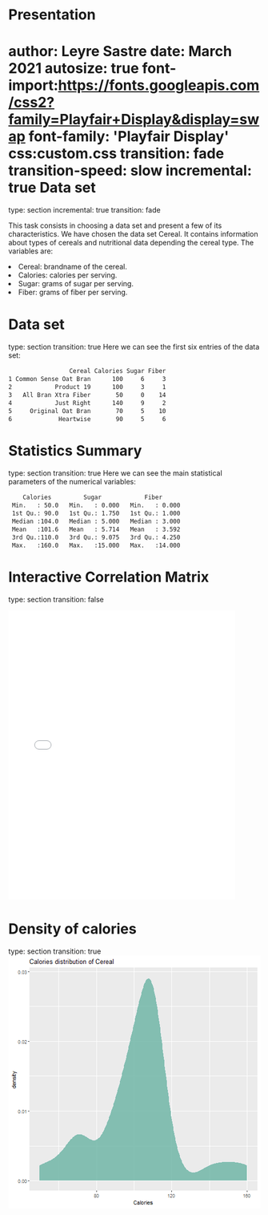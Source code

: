 <style>
width: 1500
height: 900
</style>

Presentation
========================================================
author: Leyre Sastre
date: March 2021
autosize: true
font-import:https://fonts.googleapis.com/css2?family=Playfair+Display&display=swap
font-family: 'Playfair Display'
css:custom.css 
transition: fade
transition-speed: slow
incremental: true
Data set
========================================================
type: section 
incremental: true
transition: fade

This task consists in choosing a data set and present a few of its characteristics. We have chosen the data set Cereal. It contains information about types of cereals and nutritional data depending the cereal type. The variables are: 

<li class="fragment fade-in">Cereal: brandname of the cereal.</li>
<li class="fragment fade-in">Calories: calories per serving.</li>
<li class="fragment fade-in">Sugar: grams of sugar per serving.</li>
<li class="fragment fade-in">Fiber: grams of fiber per serving.</li>

Data set
========================================================
type: section 
transition: true
Here we can see the first six entries of the data set: 




```
                 Cereal Calories Sugar Fiber
1 Common Sense Oat Bran      100     6     3
2            Product 19      100     3     1
3   All Bran Xtra Fiber       50     0    14
4            Just Right      140     9     2
5     Original Oat Bran       70     5    10
6             Heartwise       90     5     6
```

Statistics Summary
========================================================
type: section 
transition: true
Here we can see the main statistical parameters of the numerical variables: 


```
    Calories         Sugar            Fiber       
 Min.   : 50.0   Min.   : 0.000   Min.   : 0.000  
 1st Qu.: 90.0   1st Qu.: 1.750   1st Qu.: 1.000  
 Median :104.0   Median : 5.000   Median : 3.000  
 Mean   :101.6   Mean   : 5.714   Mean   : 3.592  
 3rd Qu.:110.0   3rd Qu.: 9.075   3rd Qu.: 4.250  
 Max.   :160.0   Max.   :15.000   Max.   :14.000  
```



Interactive Correlation Matrix
========================================================
type: section 
transition: false


<style>
  .p_iframe iframe {
    width:90%;
    height:576px;
}
</style>

<div class="p_iframe">
<iframe frameborder="0" seamless='seamless' scrolling=no src="plotly.html"></iframe>
</div>

Density of calories
========================================================
type: section 
transition: true
<img src="presentation-figure/unnamed-chunk-4-1.png" title="plot of chunk unnamed-chunk-4" alt="plot of chunk unnamed-chunk-4" style="display: block; margin: auto;" />

